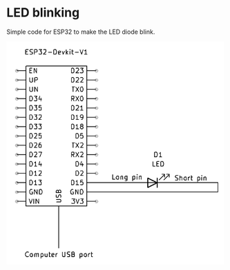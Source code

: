 # LED blinking
Simple code for ESP32 to make the LED diode blink.

![Circuit](https://github.com/PaweuQ/ESP32-puzzles/raw/main/lights/1_LED/circuit.png)

